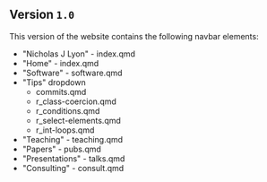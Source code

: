 ## Version `1.0`

This version of the website contains the following navbar elements:

- "Nicholas J Lyon" - index.qmd
- "Home" - index.qmd
- "Software" - software.qmd
- "Tips" dropdown
    - commits.qmd
    - r_class-coercion.qmd
    - r_conditions.qmd
    - r_select-elements.qmd
    - r_int-loops.qmd
- "Teaching" - teaching.qmd
- "Papers" - pubs.qmd
- "Presentations" - talks.qmd
- "Consulting" - consult.qmd
